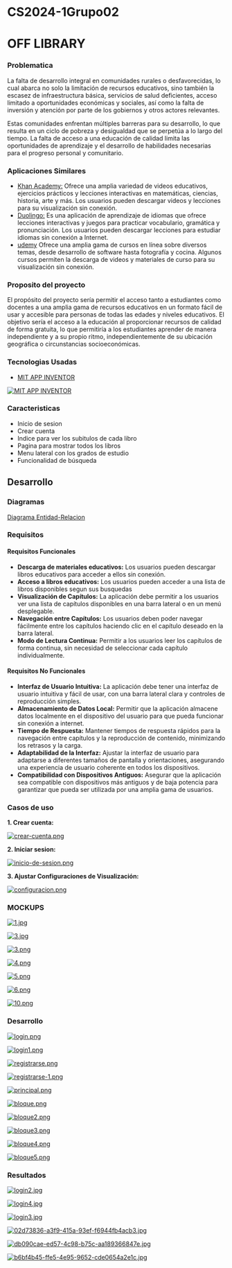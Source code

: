 # CS2024-1Grupo02
# OFF LIBRARY
### Problematica

La falta de desarrollo integral en comunidades rurales o desfavorecidas, lo cual abarca no solo la limitación de recursos educativos, sino también la escasez de infraestructura básica, servicios de salud deficientes, acceso limitado a oportunidades económicas y sociales, así como la falta de inversión y atención por parte de los gobiernos y otros actores relevantes.

Estas comunidades enfrentan múltiples barreras para su desarrollo, lo que resulta en un ciclo de pobreza y desigualdad que se perpetúa a lo largo del tiempo. La falta de acceso a una educación de calidad limita las oportunidades de aprendizaje y el desarrollo de habilidades necesarias para el progreso personal y comunitario.

### Aplicaciones Similares
- [ Khan Academy:](https://es.khanacademy.org/)
Ofrece una amplia variedad de videos educativos, ejercicios prácticos y lecciones interactivas en matemáticas, ciencias, historia, arte y más. Los usuarios pueden descargar videos y lecciones para su visualización sin conexión.
- [ Duolingo:](https://es.duolingo.com/)
Es una aplicación de aprendizaje de idiomas que ofrece lecciones interactivas y juegos para practicar vocabulario, gramática y pronunciación. Los usuarios pueden descargar lecciones para estudiar idiomas sin conexión a Internet.
- [udemy](https://www.udemy.com/?utm_source=adwords&utm_medium=udemyads&utm_campaign=Branded-Topic_la.ES_cc.LATAM&utm_content=deal4584&utm_term=_._ag_122876139243_._ad_604231009895_._kw_cursos%20udemi_._de_c_._dm__._pl__._ti_kwd-981101928127_._li_9186181_._pd__._&matchtype=b&gad_source=1&gclid=CjwKCAjwtqmwBhBVEiwAL-WAYYOaHWTKBxT_9Gt21qNv9zBsfmMdkpuZJ1P2TxuuLVXWA2WSNsJechoC4N4QAvD_BwE "udemy")
Ofrece una amplia gama de cursos en línea sobre diversos temas, desde desarrollo de software hasta fotografía y cocina. Algunos cursos permiten la descarga de videos y materiales de curso para su visualización sin conexión.

### Proposito del proyecto

El propósito del proyecto sería permitir el acceso tanto a estudiantes como docentes a una amplia gama de recursos educativos en un formato fácil de usar y accesible para personas de todas las edades y niveles educativos.
El objetivo sería el acceso a la educación al proporcionar recursos de calidad de forma gratuita, lo que permitiría a los estudiantes aprender de manera independiente y a su propio ritmo, independientemente de su ubicación geográfica o circunstancias socioeconómicas. 

### Tecnologias Usadas

- [MIT APP INVENTOR](https://appinventor.mit.edu/ "MIT APP INVENTOR")

[![MIT APP INVENTOR](https://appinventor.mit.edu/explore/sites/explore.appinventor.mit.edu/files/ai-bee-logo.png "MIT APP INVENTOR")](https://appinventor.mit.edu/explore/sites/explore.appinventor.mit.edu/files/ai-bee-logo.png "MIT APP INVENTOR")

### Caracteristicas 

- Inicio de sesion
- Crear cuenta
- Indice para ver los subitulos de cada libro
- Pagina para mostrar todos los libros
- Menu lateral con los grados de estudio
- Funcionalidad de búsqueda

## Desarrollo

### Diagramas
[Diagrama Entidad-Relacion](https://drive.google.com/file/d/1iw0jSlQ48WH0X-YsDrWf2jS3xgEpX9Kr/view?usp=sharing "1")

### Requisitos

#### Requisitos Funcionales

- **Descarga de materiales educativos:** Los usuarios pueden descargar libros educativos para acceder a ellos sin conexión.
- **Acceso a libros educativos:** Los usuarios pueden acceder a una lista de libros disponibles segun sus busquedas 
- **Visualización de Capítulos:** La aplicación debe permitir a los usuarios ver una lista de capítulos disponibles en una barra lateral o en un menú desplegable.
- **Navegación entre Capítulos:** Los usuarios deben poder navegar fácilmente entre los capítulos haciendo clic en el capítulo deseado en la barra lateral.
- **Modo de Lectura Continua:** Permitir a los usuarios leer los capítulos de forma continua, sin necesidad de seleccionar cada capítulo individualmente.

#### Requisitos No Funcionales

- **Interfaz de Usuario Intuitiva:** La aplicación debe tener una interfaz de usuario intuitiva y fácil de usar, con una barra lateral clara y controles de reproducción simples.
- **Almacenamiento de Datos Local:** Permitir que la aplicación almacene datos localmente en el dispositivo del usuario para que pueda funcionar sin conexión a internet.
- **Tiempo de Respuesta:** Mantener tiempos de respuesta rápidos para la navegación entre capítulos y la reproducción de contenido, minimizando los retrasos y la carga.
- **Adaptabilidad de la Interfaz:** Ajustar la interfaz de usuario para adaptarse a diferentes tamaños de pantalla y orientaciones, asegurando una experiencia de usuario coherente en todos los dispositivos.
- **Compatibilidad con Dispositivos Antiguos:** Asegurar que la aplicación sea compatible con dispositivos más antiguos y de baja potencia para garantizar que pueda ser utilizada por una amplia gama de usuarios.
  
### Casos de uso

**1. Crear cuenta:**

[![crear-cuenta.png](https://i.postimg.cc/CK46vqYv/crear-cuenta.png)](https://postimg.cc/qtzLqgNn)

**2. Iniciar sesion:**

[![inicio-de-sesion.png](https://i.postimg.cc/qRbDrHNy/inicio-de-sesion.png)](https://postimg.cc/ftdf7FjR)


**3. Ajustar Configuraciones de Visualización:**

[![configuracion.png](https://i.postimg.cc/SRHZXL7K/configuracion.png)](https://postimg.cc/H840RyNG)


### MOCKUPS

[![1.jpg](https://i.postimg.cc/g02mSSxj/1.jpg)](https://postimg.cc/VJpx5FBP)

[![3.jpg](https://i.postimg.cc/wvSzB90R/3.jpg)](https://postimg.cc/0MdFW1g9)

[![3.png](https://i.postimg.cc/BnshmCKJ/3.png)](https://postimg.cc/Tp7qwg0s)

[![4.png](https://i.postimg.cc/QdbfwWQ1/4.png)](https://postimg.cc/qNNcCqZv)

[![5.png](https://i.postimg.cc/d03jfNtc/5.png)](https://postimg.cc/2qpWbwZ0)

[![6.png](https://i.postimg.cc/FzNfM1gk/6.png)](https://postimg.cc/JDY4JrFR)

[![10.png](https://i.postimg.cc/3xVkKtFT/10.png)](https://postimg.cc/SnLSd7PT)


### Desarrollo

[![login.png](https://i.postimg.cc/zGDVR8dY/login.png)](https://postimg.cc/hfwSkWW2)

[![login1.png](https://i.postimg.cc/tT6THTgW/login1.png)](https://postimg.cc/tZXy39W4)

[![registrarse.png](https://i.postimg.cc/MpsX7N4M/registrarse.png)](https://postimg.cc/Wdk2jWsT)

[![registrarse-1.png](https://i.postimg.cc/Y219nhZw/registrarse-1.png)](https://postimg.cc/6TptT5BH)

[![principal.png](https://i.postimg.cc/x1Z3LYkY/principal.png)](https://postimg.cc/BjxFGrcw)

[![bloque.png](https://i.postimg.cc/85QdnHB0/bloque.png)](https://postimg.cc/QBmWFczQ)

[![bloque2.png](https://i.postimg.cc/RhGchzrk/bloque2.png)](https://postimg.cc/QK9BYwdm)

[![bloque3.png](https://i.postimg.cc/SRm6mxPL/bloque3.png)](https://postimg.cc/8JnJHNNs)

[![bloque4.png](https://i.postimg.cc/1RK0JDgv/bloque4.png)](https://postimg.cc/V5dbNrWt)

[![bloque5.png](https://i.postimg.cc/50B5cCsN/bloque5.png)](https://postimg.cc/JDhHZGw9)

### Resultados

[![login2.jpg](https://i.postimg.cc/8PzSRcV4/login2.jpg)](https://postimg.cc/mhJJRbk1)

[![login4.jpg](https://i.postimg.cc/zGLYQQvR/login4.jpg)](https://postimg.cc/qNdFhj8k)

[![login3.jpg](https://i.postimg.cc/m2pG84Ls/login3.jpg)](https://postimg.cc/YhFVCJLn)

[![02d73836-a3f9-415a-93ef-f6944fb4acb3.jpg](https://i.postimg.cc/sDR8ZYkK/02d73836-a3f9-415a-93ef-f6944fb4acb3.jpg)](https://postimg.cc/8stw26Pr)

[![db090cae-ed57-4c98-b75c-aa189366847e.jpg](https://i.postimg.cc/zGxPM9VP/db090cae-ed57-4c98-b75c-aa189366847e.jpg)](https://postimg.cc/Yvm3LDN1)

[![b6bf4b45-ffe5-4e95-9652-cde0654a2e1c.jpg](https://i.postimg.cc/6qHvwLnw/b6bf4b45-ffe5-4e95-9652-cde0654a2e1c.jpg)](https://postimg.cc/FkLRVSTn)




